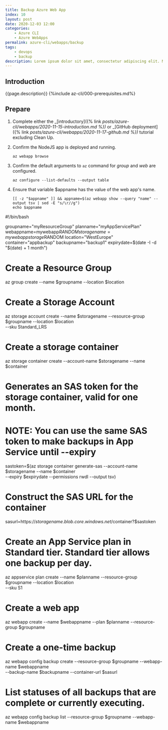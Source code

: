 ```yaml
---
title: Backup Azure Web App
index: 10
layout: post
date: 2020-12-03 12:00
categories: 
    - Azure CLI
    - Azure WebApps
permalink: azure-cli/webapps/backup
tags:
    - devops
    - backup
description: Lorem ipsum dolor sit amet, consectetur adipiscing elit. Morbi consectetur diam justo, quis viverra turpis rutrum ut. Praesent sodales sapien vel est venenatis, non luctus purus aliquam. Morbi euismod mattis erat et finibus. Sed ac purus sit amet orci convallis dictum. Sed euismod quis ipsum non porta. 
---
```


## **Introduction**

{{page.description}}
{%include az-cli/000-prerequisites.md%}

## **Prepare**

1. Complete either the _[introductory]({% link _posts/azure-cli/webapps/2020-11-15-introduction.md %})_ or _[GitHub deployment]({% link _posts/azure-cli/webapps/2020-11-17-github.md %})_ tutorial excluding Clean Up.

1. Confirm the NodeJS app is deployed and running.
    ```shell
    az webapp browse
    ```

1. Confirm the default arguments to `az` command for _group_ and _web_ are configured.
    ```shell
    az configure --list-defaults --output table
    ```

1. Ensure that variable $appname has the value of the web app's name.

    ```shell
    [[ -z "$appname" ]] && appname=$(az webapp show --query "name" --output tsv | sed -E "s/\r//g")
    echo $appname
    ```


#!/bin/bash

groupname="myResourceGroup"
planname="myAppServicePlan"
webappname=mywebapp$RANDOM
storagename=mywebappstorage$RANDOM
location="WestEurope"
container="appbackup"
backupname="backup1"
expirydate=$(date -I -d "$(date) + 1 month")

# Create a Resource Group 
az group create --name $groupname --location $location

# Create a Storage Account
az storage account create --name $storagename --resource-group $groupname --location $location \
--sku Standard_LRS

# Create a storage container
az storage container create --account-name $storagename --name $container

# Generates an SAS token for the storage container, valid for one month.
# NOTE: You can use the same SAS token to make backups in App Service until --expiry
sastoken=$(az storage container generate-sas --account-name $storagename --name $container \
--expiry $expirydate --permissions rwdl --output tsv)

# Construct the SAS URL for the container
sasurl=https://$storagename.blob.core.windows.net/$container?$sastoken

# Create an App Service plan in Standard tier. Standard tier allows one backup per day.
az appservice plan create --name $planname --resource-group $groupname --location $location \
--sku S1

# Create a web app
az webapp create --name $webappname --plan $planname --resource-group $groupname

# Create a one-time backup
az webapp config backup create --resource-group $groupname --webapp-name $webappname \
--backup-name $backupname --container-url $sasurl

# List statuses of all backups that are complete or currently executing.
az webapp config backup list --resource-group $groupname --webapp-name $webappname